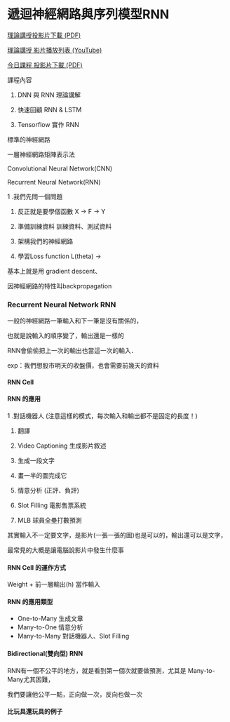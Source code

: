 # 遞迴神經網路與序列模型RNN

[理論講授投影片下載 \(PDF\)](https://drive.google.com/file/d/1tBUn-uCBX7Q1p6yEgGLsRIVnIfn9kJPN/view)

[理論講授 影片播放列表 \(YouTube\)](https://www.youtube.com/playlist?list=PL1f_B9coMEeAaZ1-Cgakm4HeYx6YTE70R)

[今日課程 投影片下載 \(PDF\)](https://drive.google.com/file/d/1t0o0S6ITrRVrFT2KQghgpYsXVFoyoLuK/view)

課程內容

1. DNN 與 RNN 理論講解

2. 快速回顧 RNN & LSTM

3. Tensorflow 實作 RNN

標準的神經網路

一層神經網路矩陣表示法

Convolutional Neural Network\(CNN\)

Recurrent Neural Network\(RNN\)

1 .我們先問一個問題

1. 反正就是要學個函數 X -&gt; F -&gt; Y

2. 準備訓練資料 訓練資料、測試資料

3. 架構我們的神經網路

4. 學習Loss function L\(theta\) -&gt;

基本上就是用 gradient descent、

因神經網路的特性叫backpropagation

### Recurrent Neural Network RNN

一般的神經網路一筆輸入和下一筆是沒有關係的，

也就是說輸入的順序變了，輸出還是一樣的

RNN會偷偷把上一次的輸出也當這一次的輸入．

exp：我們想股市明天的收盤價，也會需要前幾天的資料

#### RNN Cell

#### RNN 的應用

1 .對話機器人 \(注意這樣的模式，每次輸入和輸出都不是固定的長度！\)

1. 翻譯

2. Video Captioning 生成影片敘述

3. 生成一段文字

4. 畫一半的圖完成它

5. 情意分析 \(正評、負評\)

6. Slot Filling 電影售票系統

7. MLB 球員全壘打數預測

其實輸入不一定要文字，是影片\(一張一張的圖\)也是可以的，輸出還可以是文字，

最常見的大概是讓電腦說影片中發生什麼事



#### RNN Cell 的運作方式

Weight + 前一層輸出\(h\) 當作輸入



#### RNN 的應用類型

* One-to-Many 生成文章
* Many-to-One 情意分析
* Many-to-Many 對話機器人、Slot Filling



#### Bidirectional\(雙向型\) RNN

RNN有一個不公平的地方，就是看到第一個次就要做預測，尤其是 Many-to-Many尤其困難，

我們要讓他公平一點，正向做一次，反向也做一次



#### 比玩具還玩具的例子







